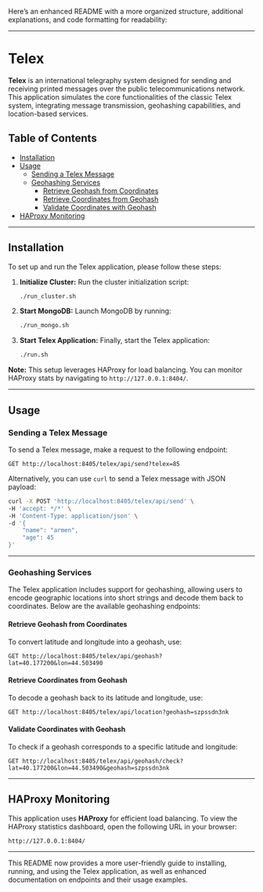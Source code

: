 Here’s an enhanced README with a more organized structure, additional explanations, and code formatting for readability:

---

# Telex

**Telex** is an international telegraphy system designed for sending and receiving printed messages over the public telecommunications network. This application simulates the core functionalities of the classic Telex system, integrating message transmission, geohashing capabilities, and location-based services.

## Table of Contents
- [Installation](#installation)
- [Usage](#usage)
  - [Sending a Telex Message](#sending-a-telex-message)
  - [Geohashing Services](#geohashing-services)
    - [Retrieve Geohash from Coordinates](#retrieve-geohash-from-coordinates)
    - [Retrieve Coordinates from Geohash](#retrieve-coordinates-from-geohash)
    - [Validate Coordinates with Geohash](#validate-coordinates-with-geohash)
- [HAProxy Monitoring](#haproxy-monitoring)

---

## Installation

To set up and run the Telex application, please follow these steps:

1. **Initialize Cluster:**
   Run the cluster initialization script:
   ```bash
   ./run_cluster.sh
   ```
2. **Start MongoDB:**
   Launch MongoDB by running:
   ```bash
   ./run_mongo.sh
   ```
3. **Start Telex Application:**
   Finally, start the Telex application:
   ```bash
   ./run.sh
   ```

**Note:** This setup leverages HAProxy for load balancing. You can monitor HAProxy stats by navigating to `http://127.0.0.1:8404/`.

---

## Usage

### Sending a Telex Message

To send a Telex message, make a request to the following endpoint:

```plaintext
GET http://localhost:8405/telex/api/send?telex=85
```

Alternatively, you can use `curl` to send a Telex message with JSON payload:

```bash
curl -X POST 'http://localhost:8405/telex/api/send' \
-H 'accept: */*' \
-H 'Content-Type: application/json' \
-d '{
    "name": "armen",
    "age": 45
}'
```

---

### Geohashing Services

The Telex application includes support for geohashing, allowing users to encode geographic locations into short strings and decode them back to coordinates. Below are the available geohashing endpoints:

#### Retrieve Geohash from Coordinates

To convert latitude and longitude into a geohash, use:

```plaintext
GET http://localhost:8405/telex/api/geohash?lat=40.177200&lon=44.503490
```

#### Retrieve Coordinates from Geohash

To decode a geohash back to its latitude and longitude, use:

```plaintext
GET http://localhost:8405/telex/api/location?geohash=szpssdn3nk
```

#### Validate Coordinates with Geohash

To check if a geohash corresponds to a specific latitude and longitude:

```plaintext
GET http://localhost:8405/telex/api/geohash/check?lat=40.177200&lon=44.503490&geohash=szpssdn3nk
```

---

## HAProxy Monitoring

This application uses **HAProxy** for efficient load balancing. To view the HAProxy statistics dashboard, open the following URL in your browser:

```plaintext
http://127.0.0.1:8404/
```

---

This README now provides a more user-friendly guide to installing, running, and using the Telex application, as well as enhanced documentation on endpoints and their usage examples.